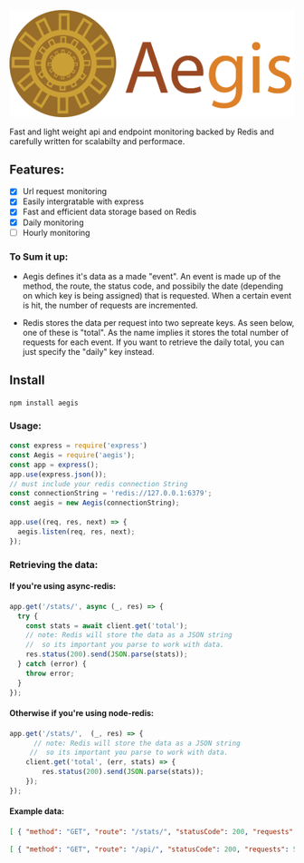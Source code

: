 ![Logo](misc/Aegis-icon-Logo.png)

Fast and light weight api and endpoint monitoring backed by Redis and carefully written for scalabilty and performace.

## Features:
- [X] Url request monitoring
- [X] Easily intergratable with express
- [X] Fast and efficient data storage based on Redis
- [X] Daily monitoring
- [ ] Hourly monitoring

### To Sum it up:
* Aegis defines it's data as a made "event". An event is made up of the method, the route, the status code, and possibily the date (depending on which key is being assigned) that is requested. When a certain event is hit, the number of requests are incremented.

* Redis stores the data per request into two sepreate keys. As seen below, one of these is "total". As the name implies it stores the total number of requests for each event. If you want to retrieve the daily total, you can just specify the "daily" key instead. 

## Install
``` npm install aegis ```

### Usage:
``` javascript
const express = require('express')
const Aegis = require('aegis');
const app = express();
app.use(express.json());
// must include your redis connection String
const connectionString = 'redis://127.0.0.1:6379';
const aegis = new Aegis(connectionString);

app.use((req, res, next) => {
  aegis.listen(req, res, next);
});
```

### Retrieving the data:
#### If you're using async-redis:
```javascript
app.get('/stats/', async (_, res) => {
  try {
    const stats = await client.get('total');
    // note: Redis will store the data as a JSON string 
    //  so its important you parse to work with data.
    res.status(200).send(JSON.parse(stats));
  } catch (error) {
    throw error;
  }
});
```
#### Otherwise if you're using node-redis:
```javascript
app.get('/stats/',  (_, res) => {
      // note: Redis will store the data as a JSON string 
     //  so its important you parse to work with data.
    client.get('total', (err, stats) => {
        res.status(200).send(JSON.parse(stats));
    });
});
```
#### Example data:

``` JSON
[ { "method": "GET", "route": "/stats/", "statusCode": 200, "requests": 10 }]

```
``` JSON
[ { "method": "GET", "route": "/api/", "statusCode": 200, "requests": 5, "date": "9/20/2020" }]

```




